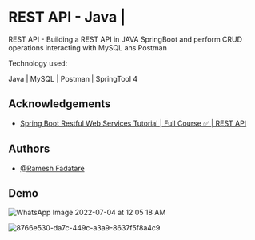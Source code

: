 # REST API  -  Java | 

REST API - Building a REST API in JAVA SpringBoot and perform CRUD operations interacting
with MySQL ans Postman
 
Technology used:

Java | MySQL | Postman | SpringTool 4













## Acknowledgements

 - [Spring Boot Restful Web Services Tutorial | Full Course ✅ | REST API](https://www.youtube.com/watch?v=th3uIP7D8nk)
 
## Authors

- [@Ramesh Fadatare](javaguides.net)





## Demo


![WhatsApp Image 2022-07-04 at 12 05 18 AM](https://user-images.githubusercontent.com/63982700/177080159-7ecd1650-b5fe-4c6c-87a9-96e4a60ca2f7.jpeg)


![8766e530-da7c-449c-a3a9-8637f5f8a4c9](https://user-images.githubusercontent.com/63982700/177080200-8446bc24-00f5-4f90-95b4-c094f3be9c40.jpg)

